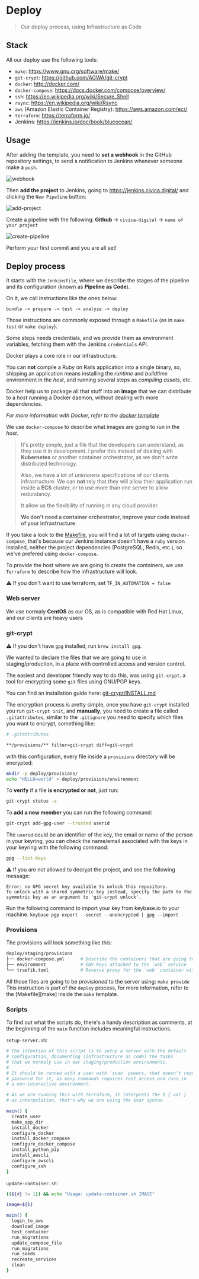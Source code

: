 # Deploy
> Our deploy process, using Infrastructure as Code

## Stack
All our deploy use the following tools:

* `make`: https://www.gnu.org/software/make/
* `git-crypt`: https://github.com/AGWA/git-crypt
* `docker`: http://docker.com/
* `docker-compose`: https://docs.docker.com/compose/overview/
* `ssh`: https://en.wikipedia.org/wiki/Secure_Shell
* `rsync`: https://en.wikipedia.org/wiki/Rsync
* `aws` (Amazon Elastic Container Registry): https://aws.amazon.com/ecr/
* `terraform`: https://terraform.io/
* Jenkins: https://jenkins.io/doc/book/blueocean/

## Usage
After adding the template, you need to **set a webhook** in the GitHub
repository settings, to send a notification to Jenkins whenever someone
make a `push`.

![webhook](webhook.png)

Then **add the project** to Jenkins, going to https://jenkins.civica.digital/
and clicking the `New Pipeline` button:

![add-project](app-project.png)

Create a pipeline with the following:
**Github** -> `civica-digital` -> `name of your project`

![create-pipeline](create-pipeline.png)

Perform your first commit and you are all set!

## Deploy process
It starts with the `Jenkinsfile`, where we describe the stages of the
pipeline and its configuration (known as **Pipeline as Code**).

On it, we call instructions like the ones below:
```
bundle -> prepare -> test -> analyze -> deploy
```

Those instructions are commonly exposed through a `Makefile`
(as in `make test` or `make deploy`).

Some steps needs credentials, and we provide them as environment variables,
fetching them with the Jenkins `credentials` API.

Docker plays a core role in our infrastructure.

You can **not** compile a Ruby on Rails application into a single binary,
so, shipping an application means installing the _runtime_ and _buildtime_
environment in the _host_, and running several steps as _compiling assets_,
etc.

Docker help us to package all that stuff into an **image** that we can
distribute to a _host_ running a Docker daemon, without dealing with
more dependencies.

_For more information with Docker, refer to the [docker template](../docker/README.md)_

We use `docker-compose` to describe what images are going to run in the _host_.

> It's pretty simple, just a file that the developers can understand, as they
> use it in development. I prefer this instead of dealing with **Kubernetes**
> or another container orchestrator, as we don't write distributed technology.
>
> Also, we have a lot of _unknowns_ specifications of our clients infrastructure.
> We can **not** rely that they will allow their application run inside a **ECS**
> cluster, or to use more than one server to allow redundancy.
>
> It allow us the flexibility of running in any cloud provider.
>
> **We don't need a container orchestrator,
> improve your code instead of your infrastructure**.

If you take a look to the [Makefile][makefile], you will find a lot of
targets using `docker-compose`, that's because our Jenkins instance
doesn't have a `ruby` version installed, neither the project dependencies
(PostgreSQL, Redis, etc.), so we've prefered using `docker-compose`.

To provide the host where we are going to create the containers, we use
`Terraform` to describe how the infrastructure will look.

:warning: If you don't want to use terraform, set `TF_IN_AUTOMATION = false`

### Web server
We use normaly **CentOS** as our OS, as is compatible with Red Hat Linux,
and our clients are heavy users

### git-crypt
:warning: If you don't have `gpg` installed, run `brew install gpg`.

We wanted to declare the files that we are going to use in staging/production,
in a place with controlled access and version control.

The easiest and developer friendly way to do this, was using `git-crypt`.
a tool for encrypting some `git` files using GNU/PGP keys.

You can find an installation guide here: [git-crypt/INSTALL.md][git-crypt-install]

The encryption process is pretty simple, once you have `git-crypt` installed
you run `git-crypt init`, and **manually**, you need to create a file
called `.gitattributes`, similar to the `.gitignore` you need to specify
which files you want to encrypt, something like:

```bash
# .gitattributes

**/provisions/** filter=git-crypt diff=git-crypt
```

with this configuration, every file inside a `provisions` directory will
be encrypted:

```bash
mkdir -p deploy/provisions/
echo "HELLO=world" > deploy/provisions/environment
```

To **verify** if a file **is encrypted or not**, just run:
```bash
git-crypt status -e
```

To **add a new member** you can run the following command:
```bash
git-crypt add-gpg-user --trusted userid
```

The `userid` could be an identifier of the key, the email or
name of the person in your keyring, you can check the name/email
associated with the keys in your keyring with the following command:
```bash
gpg --list-keys
```

:warning: If you are not allowed to decrypt the project, and see the following
message:
```Decryptying...
Error: no GPG secret key available to unlock this repository.
To unlock with a shared symmetric key instead, specify the path to the
symmetric key as an argument to 'git-crypt unlock'.
```

Run the following command to import your key from keybase.io to your machine.
`keybase pgp export --secret --unencrypted | gpg --import -`

### Provisions
The provisions will look something like this:

```bash
deploy/staging/provisions
├── docker-compose.yml      # Describe the containers that are going to be run
├── environment             # ENV keys attached to the `web` service
└── traefik.toml            # Reverse proxy for the `web` container with SSL
```

All those files are going to be _provisioned_ to the server using: `make provide`
This instruction is part of the `deploy` process, for more information, refer
to the [Makefile][make] inside the `make` template.

### Scripts
To find out what the scripts do, there's a handy description as comments,
at the beginning of the `main` function includes meaningful instructions.

`setup-server.sh`:

```bash
# The intention of this script is to setup a server with the default
# configuration, documenting (infrastructure as code) the tasks
# that we normaly use in our staging/production environments.
#
# It should be runned with a user with `sudo` powers, that doesn't require
# password for it, as many commands requires root access and runs in
# a non-interactive environment.

# As we are running this with Terraform, it interprets the $ { var }
# as interpolation, that's why we are using the $var syntax

main() {
  create_user
  make_app_dir
  install_docker
  configure_docker
  install_docker_compose
  configure_docker_compose
  install_python_pip
  install_awscli
  configure_awscli
  configure_ssh
}
```

`update-container.sh`:

```bash
((${#} != 1)) && echo "Usage: update-container.sh IMAGE"

image=${1}

main() {
  login_to_aws
  download_image
  test_container
  run_migrations
  update_compose_file
  run_migrations
  run_seeds
  recreate_services
  clean
}
```

[git-crypt-install]: https://github.com/AGWA/git-crypt/blob/master/INSTALL.md
[makefile]: ../make/Makefile
